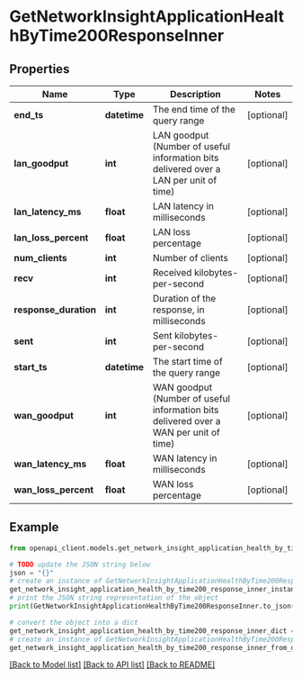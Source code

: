 # GetNetworkInsightApplicationHealthByTime200ResponseInner


## Properties

Name | Type | Description | Notes
------------ | ------------- | ------------- | -------------
**end_ts** | **datetime** | The end time of the query range | [optional] 
**lan_goodput** | **int** | LAN goodput (Number of useful information bits delivered over a LAN per unit of time) | [optional] 
**lan_latency_ms** | **float** | LAN latency in milliseconds | [optional] 
**lan_loss_percent** | **float** | LAN loss percentage | [optional] 
**num_clients** | **int** | Number of clients | [optional] 
**recv** | **int** | Received kilobytes-per-second | [optional] 
**response_duration** | **int** | Duration of the response, in milliseconds | [optional] 
**sent** | **int** | Sent kilobytes-per-second | [optional] 
**start_ts** | **datetime** | The start time of the query range | [optional] 
**wan_goodput** | **int** | WAN goodput (Number of useful information bits delivered over a WAN per unit of time) | [optional] 
**wan_latency_ms** | **float** | WAN latency in milliseconds | [optional] 
**wan_loss_percent** | **float** | WAN loss percentage | [optional] 

## Example

```python
from openapi_client.models.get_network_insight_application_health_by_time200_response_inner import GetNetworkInsightApplicationHealthByTime200ResponseInner

# TODO update the JSON string below
json = "{}"
# create an instance of GetNetworkInsightApplicationHealthByTime200ResponseInner from a JSON string
get_network_insight_application_health_by_time200_response_inner_instance = GetNetworkInsightApplicationHealthByTime200ResponseInner.from_json(json)
# print the JSON string representation of the object
print(GetNetworkInsightApplicationHealthByTime200ResponseInner.to_json())

# convert the object into a dict
get_network_insight_application_health_by_time200_response_inner_dict = get_network_insight_application_health_by_time200_response_inner_instance.to_dict()
# create an instance of GetNetworkInsightApplicationHealthByTime200ResponseInner from a dict
get_network_insight_application_health_by_time200_response_inner_from_dict = GetNetworkInsightApplicationHealthByTime200ResponseInner.from_dict(get_network_insight_application_health_by_time200_response_inner_dict)
```
[[Back to Model list]](../README.md#documentation-for-models) [[Back to API list]](../README.md#documentation-for-api-endpoints) [[Back to README]](../README.md)


